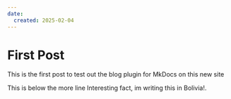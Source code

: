 ```yaml
---
date:
  created: 2025-02-04
---
```


# First Post

This is the first post to test out the blog plugin for MkDocs on this new site
<!-- more -->

This is below the more line
Interesting fact, im writing this in Bolivia!.